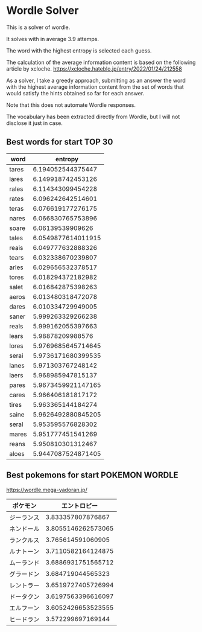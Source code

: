 # Wordle Solver

This is a solver of wordle.

It solves with in average 3.9 attemps.

The word with the highest entropy is selected each guess.

The calculation of the average information content is based on the following article by xcloche.
https://xcloche.hateblo.jp/entry/2022/01/24/212558

As a solver, I take a greedy approach, submitting as an answer the word with the highest average information content from the set of words that would satisfy the hints obtained so far for each answer.

Note that this does not automate Wordle responses.

The vocabulary has been extracted directly from Wordle, but I will not disclose it just in case.

## Best words for start TOP 30

|word|entropy|
|-|-|
|tares|6.194052544375447|
|lares|6.149918742453126|
|rales|6.114343099454228|
|rates|6.096242642514601|
|teras|6.076619177276175|
|nares|6.066830765753896|
|soare|6.06139539909626|
|tales|6.0549877614011915|
|reais|6.049777632888326|
|tears|6.032338670239807|
|arles|6.029656532378517|
|tores|6.018294372182982|
|salet|6.016842875398263|
|aeros|6.013480318472078|
|dares|6.010334729949005|
|saner|5.999263329266238|
|reals|5.999162055397663|
|lears|5.98878209988576|
|lores|5.9769685645714645|
|serai|5.9736171680399535|
|lanes|5.971303767248142|
|laers|5.968985947815137|
|pares|5.9673459921147165|
|cares|5.966406181817172|
|tires|5.963365144184274|
|saine|5.9626492880845205|
|seral|5.953595576828302|
|mares|5.951777451541269|
|reans|5.950810301312467|
|aloes|5.9447087524871405|

## Best pokemons for start POKEMON WORDLE

https://wordle.mega-yadoran.jp/

|ポケモン|エントロピー|
|-|-|
|ジーランス|3.833357807876867|
|ネンドール|3.8055146262573065|
|ランクルス|3.765614591060905|
|ルナトーン|3.7110582164124875|
|ムーランド|3.6886931751565712|
|グラードン|3.684719044565323|
|レントラー|3.6519727405726994|
|ドータクン|3.6197563396616097|
|エルフーン|3.6052426653523555|
|ヒードラン|3.572299697169144|